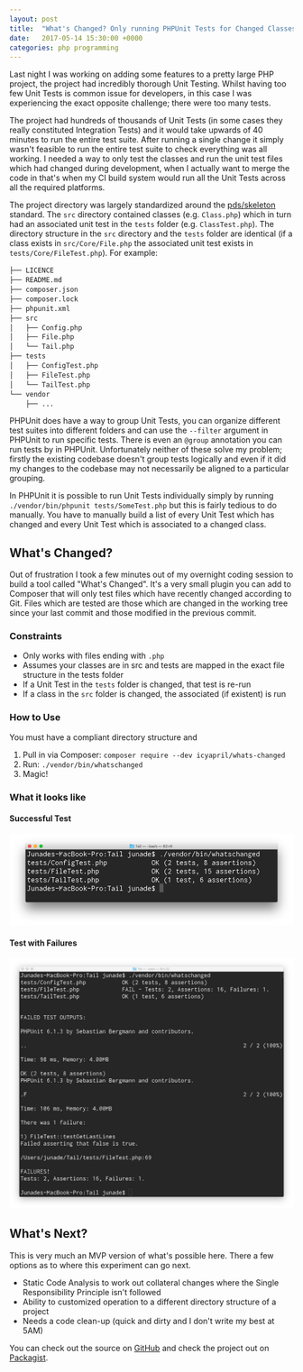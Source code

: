 ```yaml
---
layout: post
title:  "What's Changed? Only running PHPUnit Tests for Changed Classes"
date:   2017-05-14 15:30:00 +0000
categories: php programming
---
```


Last night I was working on adding some features to a pretty large PHP project, the project had incredibly thorough Unit Testing. Whilst having too few Unit Tests is common issue for developers, in this case I was experiencing the exact opposite challenge; there were too many tests.

The project had hundreds of thousands of Unit Tests (in some cases they really constituted Integration Tests) and it would take upwards of 40 minutes to run the entire test suite. After running a single change it simply wasn't feasible to run the entire test suite to check everything was all working. I needed a way to only test the classes and run the unit test files which had changed during development, when I actually want to merge the code in that's when my CI build system would run all the Unit Tests across all the required platforms.

The project directory was largely standardized around the [pds/skeleton](https://github.com/php-pds/skeleton) standard. The ````src```` directory contained classes (e.g. ````Class.php````) which in turn had an associated unit test in the ````tests```` folder (e.g. ````ClassTest.php````). The directory structure in the ````src```` directory and the ````tests```` folder are identical (if a class exists in ````src/Core/File.php```` the associated unit test exists in ````tests/Core/FileTest.php````). For example:

```txt
├── LICENCE
├── README.md
├── composer.json
├── composer.lock
├── phpunit.xml
├── src
│   ├── Config.php
│   ├── File.php
│   └── Tail.php
├── tests
│   ├── ConfigTest.php
│   ├── FileTest.php
│   └── TailTest.php
└── vendor
    ├── ...
```

PHPUnit does have a way to group Unit Tests, you can organize different test suites into different folders and can use the ````--filter```` argument in PHPUnit to run specific tests. There is even an ````@group```` annotation you can run tests by in PHPUnit. Unfortunately neither of these solve my problem; firstly the existing codebase doesn't group tests logically and even if it did my changes to the codebase may not necessarily be aligned to a particular grouping.

In PHPUnit it is possible to run Unit Tests individually simply by running ````./vendor/bin/phpunit tests/SomeTest.php```` but this is fairly tedious to do manually. You have to manually build a list of every Unit Test which has changed and every Unit Test which is associated to a changed class.

## What's Changed?

Out of frustration I took a few minutes out of my overnight coding session to build a tool called "What's Changed". It's a very small plugin you can add to Composer that will only test files which have recently changed according to Git. Files which are tested are those which are changed in the working tree since your last commit and those modified in the previous commit.

### Constraints

* Only works with files ending with ````.php````
* Assumes your classes are in src and tests are mapped in the exact file structure in the tests folder
* If a Unit Test in the ````tests```` folder is changed, that test is re-run
* If a class in the ````src```` folder is changed, the associated (if existent) is run

### How to Use

You must have a compliant directory structure and

1. Pull in via Composer: ````composer require --dev icyapril/whats-changed````
2. Run: ````./vendor/bin/whatschanged ````
3. Magic!

### What it looks like

#### Successful Test

![Successful What's Changed Run](/images/2017-05-14-whats-changed-only-running-phpunit-tests-for-changed-classes/success.png)

#### Test with Failures

![Failed What's Changed Run](/images/2017-05-14-whats-changed-only-running-phpunit-tests-for-changed-classes/fail.png)

## What's Next?

This is very much an MVP version of what's possible here. There a few options as to where this experiment can go next.

* Static Code Analysis to work out collateral changes where the Single Responsibility Principle isn't followed
* Ability to customized operation to a different directory structure of a project
* Needs a code clean-up (quick and dirty and I don't write my best at 5AM)

You can check out the source on [GitHub](https://github.com/IcyApril/WhatsChanged) and check the project out on [Packagist](https://packagist.org/packages/icyapril/whats-changed).
